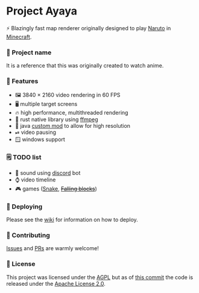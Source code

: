# Project Ayaya

⚡ Blazingly fast map renderer originally designed to play [Naruto](https://en.wikipedia.org/wiki/Naruto) in [Minecraft](https://en.wikipedia.org/wiki/Minecraft).

### 💬 Project name

It is a reference that this was originally created to watch anime.

### 💖 Features

 - 🖼 3840 × 2160 video rendering in 60 FPS
 - 🖥 multiple target screens
 - 🔥 high performance, multithreaded rendering
 - 🦀 rust native library using [ffmpeg](https://ffmpeg.org/)
 - 🍵 java [custom mod](https://github.com/WcaleNieWolny/ProjectAyaya/tree/master/fastmaprenderer) to allow for high resolution
 - ⏯ video pausing
 - 🪟 windows support

### 🗒 TODO list

 - 📢 sound using [discord](https://discord.com/) bot
 - ⌚ video timeline
 - 🎮 games ([Snake](https://en.wikipedia.org/wiki/Snake_(video_game_genre)), ~~[Falling blocks](https://en.wikipedia.org/wiki/Tetris)~~) 

### 🚀 Deploying
Please see the [wiki](https://github.com/WcaleNieWolny/ProjectAyaya/wiki) for information on how to deploy.

### 🤝 Contributing

[Issues](https://github.com/WcaleNieWolny/ProjectAyaya/issues) and [PRs](https://github.com/WcaleNieWolny/ProjectAyaya/pulls) are warmly welcome!

### 📜 License

This project was licensed under the [AGPL](https://choosealicense.com/licenses/agpl-3.0/#) but as of [this commit](https://github.com/WcaleNieWolny/ProjectAyaya/commit/1c01290c86a800227cb9d5bb48209cde5a5f631e) the code is released under the [Apache License 2.0](https://choosealicense.com/licenses/apache-2.0/).
